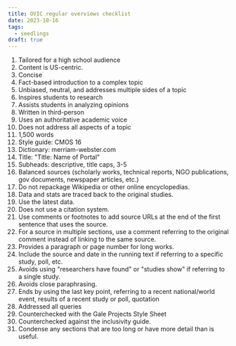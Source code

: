 ```yaml
---
title: OVIC regular overviews checklist
date: 2023-10-16
tags:
  - seedlings
draft: true
---
```

1. Tailored for a high school audience
2. Content is US-centric.
3. Concise
4. Fact-based introduction to a complex topic
5. Unbiased, neutral, and addresses multiple sides of a topic
6. Inspires students to research
7. Assists students in analyzing opinions
8. Written in third-person
9. Uses an authoritative academic voice
10. Does not address all aspects of a topic
11. 1,500 words
12. Style guide: CMOS 16
13. Dictionary: merriam-webster.com
14. Title: "Title: Name of Portal"
15. Subheads: descriptive, title caps, 3-5
16. Balanced sources (scholarly works, technical reports, NGO publications, gov documents, newspaper articles, etc.)
17. Do not repackage Wikipedia or other online encyclopedias.
18. Data and stats are traced back to the original studies.
19. Use the latest data.
20. Does not use a citation system.
21. Use comments or footnotes to add source URLs at the end of the first sentence that uses the source.
22. For a source in multiple sections, use a comment referring to the original comment instead of linking to the same source.
23. Provides a paragraph or page number for long works.
24. Include the source and date in the running text if referring to a specific study, poll, etc.
25. Avoids using "researchers have found" or "studies show" if referring to a single study.
26. Avoids close paraphrasing.
27. Ends by using the last key point, referring to a recent national/world event, results of a recent study or poll, quotation
28. Addressed all queries
29. Counterchecked with the Gale Projects Style Sheet
30. Counterchecked against the inclusivity guide.
30. Condense any sections that are too long or have more detail than is useful.